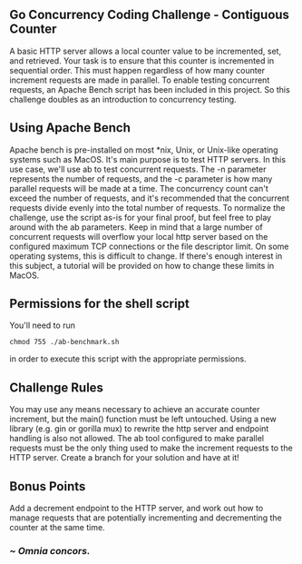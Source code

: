 ## Go Concurrency Coding Challenge - Contiguous Counter
A basic HTTP server allows a local counter value to be incremented, set, and retrieved.  Your task is to ensure that this counter is incremented in sequential order.  This must happen regardless of how many counter increment requests are made in parallel.  To enable testing concurrent requests, an Apache Bench script has been included in this project.  So this challenge doubles as an introduction to concurrency testing.

## Using Apache Bench
Apache bench is pre-installed on most *nix, Unix, or Unix-like operating systems such as MacOS.  It's main purpose is to test HTTP servers.  In this use case, we'll use ab to test concurrent requests.  The -n parameter represents the number of requests, and the -c parameter is how many parallel requests will be made at a time.  The concurrency count can't exceed the number of requests, and it's recommended that the concurrent requests divide evenly into the total number of requests.  To normalize the challenge, use the script as-is for your final proof, but feel free to play around with the ab parameters.  Keep in mind that a large number of concurrent requests will overflow your local http server based on the configured maximum TCP connections or the file descriptor limit.  On some operating systems, this is difficult to change. If there's enough interest in this subject, a tutorial will be provided on how to change these limits in MacOS.

## Permissions for the shell script
You'll need to run 

```
chmod 755 ./ab-benchmark.sh
```

in order to execute this script with the appropriate permissions.

## Challenge Rules
You may use any means necessary to achieve an accurate counter increment, but the main() function must be left untouched. Using a new library (e.g. gin or gorilla mux) to rewrite the http server and endpoint handling is also not allowed.  The ab tool configured to make parallel requests must be the only thing used to make the increment requests to the HTTP server. Create a branch for your solution and have at it! 

## Bonus Points
Add a decrement endpoint to the HTTP server, and work out how to manage requests that are potentially incrementing and decrementing the counter at the same time.

### *~ Omnia concors.*



